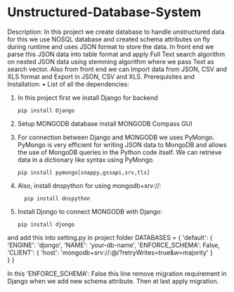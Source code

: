 # Unstructured-Database-System
Description: In this project we create database to handle unstructured data for this we use NOSQL database and created schema attributes on fly during runtime and uses JSON format to store the data. In front end we parse this JSON data into table format and apply Full Text search algorithm on nested JSON data using stemming algorithm where we pass Text as search vector. Also from front end we can Import data from JSON, CSV and XLS format and Export in JSON, CSV and XLS.
Prerequisites and Installation: 
•	List of all the dependencies: 
1.	In this project first we install Django for backend

        pip install Django

2.	Setup MONGODB database install MONGODB Compass GUI
3.	For connection between Django and MONGODB we uses PyMongo. PyMongo is very efficient for writing JSON data to MongoDB and allows the use of MongoDB queries in the Python code itself. We can retrieve data in a dictionary like syntax using PyMongo.

        pip install pymongo[snappy,gssapi,srv,tls]

4.	Also, install dnspython for using mongodb+srv://: 

	      pip install dnspython
                  
5.	Install Djongo to connect MONGODB with Django:

        pip install djongo

and add this into setting.py in project folder
DATABASES = {
        'default': {
            'ENGINE': 'djongo',
            'NAME': 'your-db-name',
            'ENFORCE_SCHEMA': False,
            'CLIENT': {
                'host': 'mongodb+srv://<username>:<password>@<atlas cluster>/<myFirstDatabase>?retryWrites=true&w=majority'
            }  
        }
}

In this 'ENFORCE_SCHEMA': False this line remove migration requirement in Django when we add new schema attribute. Then at last apply migration. 
